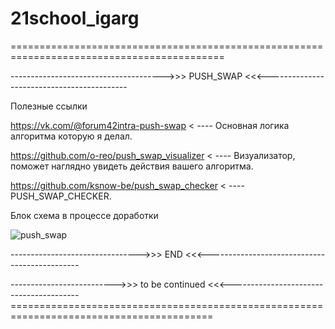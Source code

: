 # 21school_igarg

===========================================================================================

-------------------------------------->>> PUSH_SWAP <<<-------------------------------------------

Полезные ссылки 

https://vk.com/@forum42intra-push-swap    < ----  Основная логика алгоритма которую я делал.

https://github.com/o-reo/push_swap_visualizer  < ---- Визуализатор, поможет наглядно увидеть действия вашего алгоритма.

https://github.com/ksnow-be/push_swap_checker < ---- PUSH_SWAP_CHECKER.



Блок схема в процессе доработки

![push_swap](https://user-images.githubusercontent.com/81097405/141448315-559f9874-cca3-433e-b90d-ebdcb2565af6.jpeg)




-------------------------------->>> END <<<----------------------------------------------

-------------------------->>> to be continued <<<----------------------------------------=========================================================================================
